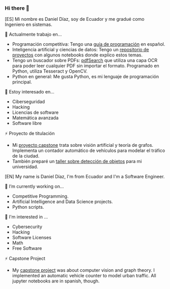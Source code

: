 ### Hi there 👋

<!--
**danielTeniente/danielTeniente** is a ✨ _special_ ✨ repository because its `README.md` (this file) appears on your GitHub profile.

Here are some ideas to get you started:

- 🔭 I’m currently working on ...
- 🌱 I’m currently learning ...
- 👯 I’m looking to collaborate on ...
- 🤔 I’m looking for help with ...
- 💬 Ask me about ...
- 📫 How to reach me: ...
- 😄 Pronouns: ...
- ⚡ Fun fact: ...
-->

[ES]
Mi nombre es Daniel Díaz, soy de Ecuador y me gradué como Ingeniero en sistemas. 

🔭 Actualmente trabajo en...
 * Programación competitiva: Tengo una [guía de programación](https://github.com/danielTeniente/guia_de_competencia#readme) en español.
 * Inteligencia artificial y ciencias de datos: Tengo un [repositorio de proyectos](https://github.com/danielTeniente/ia-projects#readme) con algunos notebooks donde explico estos temas.
 * Tengo un buscador sobre PDFs: [pdfSearch](https://github.com/danielTeniente/pdfSearch) que utiliza una capa OCR para poder leer cualquier PDF sin importar el formato. Programado en Python, utiliza Tesseract y OpenCV.
 * Python en general: Me gusta Python, es mi lenguaje de programación principal.

🌱 Estoy interesado en...
* Ciberseguridad
* Hacking
* Licencias de software
* Matemática avanzada
* Software libre

⚡ Proyecto de titulación
* Mi [proyecto capstone](https://github.com/danielTeniente/proyecto_capstone#readme) trata sobre visión artificial y teoría de grafos. Implementa un contador automático de vehículos para modelar el tráfico de la ciudad.
* También preparé un [taller sobre detección de objetos](https://github.com/danielTeniente/tallerIA_detection#readme) para mi universidad.


[EN]
My name is Daniel Díaz, I'm from Ecuador and I'm a Software Engineer. 

🔭 I’m currently working on...
 * Competitive Programming.
 * Artificial Intelligence and Data Science projects.
 * Python scripts.

🌱 I'm interested in ...
* Cybersecurity
* Hacking
* Software Licenses
* Math
* Free Software

⚡ Capstone Project
* My [capstone project](https://github.com/danielTeniente/proyecto_capstone#readme) was about computer vision and graph theory. I implemented an automatic vehicle counter to model urban traffic. All jupyter notebooks are in spanish, though.

